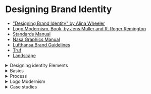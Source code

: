 # Designing Brand Identity
  - ["Designing Brand Identity" by Alina Wheeler](https://archive.org/details/alina-wheeler-designing-brand-identity-an-essential-guide-for-the-entire-brandin/page/n9/mode/2up?view=theater)
  - [Logo Modernism, Book, by Jens Muller and R. Roger Remington](https://drive.google.com/file/d/1QlvC9l-8ntO7vTdwhiVhBtHE_OsvQiMZ/view)
  - [Standards Manual](https://standardsmanual.com/)
  - [Nasa Graphics Manual](https://www.nasa.gov/wp-content/uploads/2015/01/nasa_graphics_manual_nhb_1430-2_jan_1976.pdf)
  - [Lufthansa Brand Guidelines](https://frontify.lufthansa.com/d/jKOh3AHXtyml/en/guidelines#/brand-elements/logo)
  - [Truf](https://trufcreative.com/work/)
  - [Landscape](https://thisislandscape.com/)

   
  <details>
   <summary>Designing identity Elements</summary>
   
   ### Logo | Identity
   Whether this is a “wordmark” – simply the name of your brand or company in a specific font treatment, or a “lock-up” of a wordmark in combination with a icon that used as a unit.

   A logotype is a word (or words) in a determined font, which may be standard, modified, or entirely redrawn. Frequently, a logotype is juxtaposed with a symbol in a formal relationship called the signature. 

   Logotypes need durable and sustainable. ```Legibility at various scales and in a range of media is imperative, ```whether a logotype is silk-screened on the side of a ballpoint pen or illuminated in an external sign twenty stories off the ground.

   ```The best logotypes are a result of careful typographic exploration. Designers consider the attributes of each letterform, as well as the relationships between letterforms.``` In the best logotypes, letterforms may be redrawn, modified, and manipulated in order to express the appropriate personality and positioning of the company. The designer begins his or her process by examining hundreds of typographic variations. Beginning with the basics—for example, whether the name should be set in all caps or caps and lowercase—the designer proceeds to look at classic and modern typefaces, roman and italic variations, and various weights, scales, and combinations. The designer then proceeds to manipulate and customize the logotype. ```Each decision is driven by visual and performance considerations, as well as by what the typography itself communicates.```

   #### There are fundamental ways of depicting shapes or forms.
   - Elemental form: line or flat tone used to reduce an image or subject to stark simplicity, similar to a pictograph.
   - Linear: line used as the main element to depict or describe the shape or form. This can be as simple as a notation or as complex as a full-out linear rendering.(Brand Identity: Sony)
   - High contrast: depiction of forms based on extreme contrast of light and shadow falling on a three-dimensional form.
   - Volumetric: light and shadow, gradation, or modeling used to suggest the illusion of three-dimensional form.
   - Texture or pattern: line or marks used to suggest form, light,

   <details>
    <summary>Gestalt principles are a powerful tool for logo design</summary>
  
  In fact, some of the most iconic logos in the world use Gestalt theory to create simplicity, cleverness, and memorability.

  Gestalt is a psychology theory that describes how people perceive visual elements as wholes rather than individual parts. In design, this helps you guide the viewer’s perception — so your logo communicates more with less.
    
  Gestalt makes your logo feel smart, efficient, and memorable. It allows you to suggest deep meaning without visual clutter — ideal for AI, digital, and abstract concepts.
  - Figure/Ground - Viewers see a shape by what is around it (positive/negative space)	FedEx logo — hidden arrow between E and x
  - Closure - The brain fills in missing shapes to create a whole	WWF panda logo — not all lines are complete
  - Similarity - Elements that look similar are grouped together	Olympic rings — unified by color and shape
  - Proximity - Items close together are perceived as one group	Cisco logo — vertical bars represent a bridge
  - Continuity - The eye follows smooth paths even across gaps	Unilever logo — multiple icons forming a U
  - Symmetry & Order - The mind prefers balanced, symmetrical design	Apple logo — perfectly shaped, complete form
   </details>

   ### Alternate Logos
   Possibly a version that works in a square format or one that works in a long horizontal format. ```A brand have up to 2 alternate layouts of their logo for specific usages.``` It is strongly advised not to go overboard here – you don’t want to confuse your customer. If your logo has one or more colors in it, it is also a good idea to have a version that is only black and white.

   #### Look and feel
   Look and feel is the visual language that makes a system proprietary and immediately recognizable. It also expresses a point of view. This support system of color, imagery, typography, and composition is what makes an entire program cohesive and differentiated. In the best programs, designers create an overall look that resonates in the mind of the customer and rises above the clutter of a visual environment. All elements of a visual language should be intentionally designed to advance the brand strategy, each doing its part and working together as a whole to unify and distinguish.

   ### Usage Guidelines | Yes/No Rules
   You need to have a document created that is a set of instructions illustrating exactly how they are allowed to be used. Can your logo have a drop-shadow added to it? Will you allow people to stretch the logo out vertically? Should they be allowed to fill the letters with a photograph? No “not allowed” rule is too ridiculous to show. You would be alarmed what people will do to your logo – to be “creative” or to “make it special for just this one use”.

   ### Typography | Fonts
   Outline exactly what fonts and sizes are allowed to be used on your brand collateral materials, website, of products. There should be an absolute maximum of four. But ```I suggest you limit it to two fonts: a primary and secondary.``` A main usage font for titles and headlines and a secondary or text body copy font.

   Typography is a core building block of an effective identity program. A unified and coherent company image is not possible without typogaraphy that has a unique personality and an inherent legibility. 

   Typography must support the positioning strategy and information hierarchy. Identity program typography needs to be susatainable and not on the curve of a fad.

   Choosing the right font requires a basic knowl edge of the breadth of options and a core understanding of how effective typography functions. Issues of functionality differ dramatically on a form, a pharmaceutical package, a magazine ad, and a website. The typeface needs to be flexible and easy to use, and it must provide a wide range of expression. ```Clarity and legibility are the drivers.```

   A typeface for a logo should be chosen for its form, appropriateness, and expressive potential, with knowledge of both the denotative meaning and the connotative meaning (heri-tage, voice, expressive meaning) of the typeface. When the budget allows, a proprietary typeface can be commissioned for the logo.

   #### Keep in mind these basic typographic considerations for logo and visual identity design:
   - Legibility
   - Connotation: appropriateness, voice, and expression
   - Uniqueness and distinction (consider a proprietary typeface)
   - Differentiation from competition
   - Select a typeface family for range, flexibility of use, weights, widths, including numerals and bullets
   - Limit the number of typefaces (no more than two is a good rule)
   - Works in a range of sizes and across all formats and media
   - Web fonts are built around web standards, tailored specifically for websites
   - Works well in black and white and color
   - Choose a typeface for the text of the correspondence on stationery to complement the logo, not replicate it

   ### Color Palette
   Color is the strongest driver of primal emotional reaction. Don’t go overboard here. ```Four or five colors is all you need for 90% of brands.``` A main brand color, a couple neutral colors, a “pop” or bright color, and a darker color. (Try Adobe’s Kuler.com, an amazing tool for generating complementary color palettes)

   Color brand identity basics While some colors are used to unify an identity, other colors may be used functionally to clarify brand architecture, through differentiating products or business lines. ```Traditionally the primary brand color is assigned to the symbol, and the secondary color is assigned to the logotype, business descriptor, or tagline. ``` Families of color are developed to support a broad range of communications needs. Ensuring optimum reproduction of the brand color is an integral element of standards, and part of the challenge of unifying colors across packaging, printing, signage, and electronic media.

   ```Color is used to evoke emotion and express personality. It stimulates brand association and accelerates differentiation.```  In the sequence of visual perception, the brain reads color after it registers a shape and before it reads content. Choosing a color for a new identity requires a core understanding of color theory, a clear vision of how the brand needs to be perceived and differentiated, and an ability to master consistency and meaning over a broad range of media. Use color to facilitate recognition and build brand equity. Colors have different connotations in different cultures. Research. Color is affected by various reproduction methods. Test.The designer is the ultimate arbiter for setting color consistency across platforms. Ensuring consistency across applications is frequently a challenge. Remember, most of the world uses a PC. Test. Sixty percent of the decision to buy a product is based on color. You can never know enough about color. Depend on your basic color theory knowledge: warm, cool; values, hues; tints, shades; complementary colors, contrasting colors. Quality insures that the brand identity asset is protected.
   
   Many brands are synonymous with the color or color palette
of their visual identities (think BP’s bright yellow and green
palette, Dunkin’ Donuts’s orange and pink, Coca-Cola’s red,
or IBM’s blue). 

   Color contributes to distinction and influences people’s brand perception. People are greatly affected by color, and cultural and psychological color associations influence them. 

   Color plays an important role, and it is specified by the
designer along with other visual identity guidelines. For the
San Francisco Zoo, Kit Hinrichs and his team created a color
palette of natural earthy and vibrant hues to aid in expressing
the design concept.

   #### Keep in mind these basic color considerations for logo and visual identity:
   - Choose color or color palette for distinction and differentiation from the competition. Like a construct, a brand should “own” a color in its category, for example, Coca-Cola owns red in the soft drink category.
   - Choose color wisely for meaning, connotations, and symbolism across cultures.
   - Use color to build meaning (as did Tiffany and BP).
   - Use color variations in logos of the same company or brand to represent different operating units or brand extensions.
   - Ensure color consistency across media.
   
   ### Pattern +Texture
   Having a pattern to use in backgrounds on websites, brochures, banner ads, will come in handy.

   ### Graphic Elements + Icons
   ```Designing or choosing a style of icon to be used with your branding materials is an often-overlooked part of brand design.``` The need for iconography has become even more necessary as brands operate more and more in the digital realm. When it comes down to it, people don’t want to read. They want cryptography. They want to be able to navigate with pictures. What will the style of your icons be? Cartoony? Technical? Hand illustrated?One color? The choices you make here will reflect on your brands personality.

   ### Animation
   The animated version of an identity is part of the initial concept. Motion must support the essence and meaning of an identity, not trivialize it.
   
   ### Photography
   ```Choosing a photographic style to become associated with your brand``` is an opportunity to elevate your brand beyond the competition. You don’t necessarily have to spend tons of money getting everything shot custom for you. But carefully selecting the style of photography and developing guidelines showing how to use them will make your brand stand out from the crowd. It can be as easy as how they are colored. Are they retro and faded? Bright and deeply saturated? Two-toned? Black and white? Is the style amateurish and spontaneous? Polished and posed? Action-packed? You get the idea.

   ### Usage Examples | Graphics Standards Manual
   Create examples of what your branding, logo, fonts, color, palette, etc. look like when they are actually used. This will give aesthetic guidance to your future design, marketing and advertising partners. Design a mock-up of a few items that illustrate how your brand could appear. Try a T-shirt, signage, a full-page magazine ad, a billboard, delivery truck, Facebook banner. It doesn’t matter whether you actually will be using all of these in real life. It creates a picture of your brand ecosystem. You will be surprised how designing just a few examples will begin to provide a clear idea of how your brand “looks and feels”.

  </details>

<details>
  <summary>Basics</summary>

   <details>
    <summary>Brand basics</summary>

   #### What is brand?
   A strong brand stands out in a densely crowded marketplace. People fall in love with brands, trust them, and believe in their superiority.  
   
   #### What is brand identity?
   Brand identity is tangible and appeals to the senses. Brand identity fuels recognition, amplifies differentiation, and makes big ideas and meaning accessible. Brand identity takes disparate elements and unifies them into whole systems.

   #### What is branding?
   Branding is used to build awareness and extend customer loyalty. It requires a mandate from the top and readiness to invest in the future. Branding is about seizing every opportunity to express why people should choose one brand over another. A desire to lead, outpace the competition, and give employees the best tools to reach customers are the reasons why companies leverage branding.

   #### Who are stakeholders?
   Seizing every opportunity to build brand champions requires identifying the constituencies that affect success. Reputation and goodwill extend far beyond a brand’s target customers. Gaining insight into stakeholder characteristics, behavior, needs, and perceptions yields a high return.

   #### Why invest?
   The best identity programs embody and advance the company’s brand by supporting desired perceptions. Identity expresses itself in every touchpoint of the brand and becomes intrinsic to a company’s culture—a constant symbol of its core values and its heritage.

   #### Brand strategy
   Effective brand strategy provides a central, unifying idea around which all behavior, actions, and communications are aligned. It works across products and services, and is effective over time. The best brand strategies are so differentiated and powerful that they deflect the competition. They are easy to talk about, whether you are the CEO or an employee.

   #### Cross cultures
   The best brands pay attention to cultural differences.

   #### Big idea
   A big idea functions as an organizational totem pole around which strategy, behavior, actions, and communications are aligned. These simply worded statements are used internally as a beacon of a distinctive culture and externally as a competitive advantage that helps consumers make choices.

   #### Customer experience
   Consumers are inundated with choices. Brand builders need to think far beyond the point of sale, and use their strategic imagination and business acumen to deliver one-of-a-kind engaging experiences that no other competitor can replicate. 

   #### Brand architecture
   Brand architecture refers to the hierarchy of brands within a single company. It is the interrelationship of the parent company, subsidiary companies, products, and services, and should mirror the marketing strategy. It is important to bring consistency, visual and verbal order, thought, and intention to disparate elements to help a company grow and market more effectively. 

   ### Names
   The right name is timeless, tireless, easy to say and remember; it stands for something, and facilitates brand extensions. Its sound has rhythm. It looks great in the text of an email and in the logo. A wellchosen name is an essential brand asset, as well as a 24/7 workhorse. 

   ### Taglines
   A tagline is a short phrase that captures a company’s brand essence, personality, and positioning, and distinguishes the company from its competitors. Deceptively simple, taglines are not arbitrary. They grow out of an intensive strategic and creative process.

   #### Staying on message
   Stay on message is the brand mantra. The best brands speak with one distinctive voice. On the web, in a tweet, in conversations with a salesperson, in a speech given by the president, ```the company needs to project the same unified message. ```It must be memorable, identifiable, and centered on the customer. 
   </details>


   <details>
   <summary>Brand ideals</summary>

   #### Brand ideals: Overview
   Ideals are essential to a responsible creative process regardless of the size of a company or the nature of a business. These ideals hold true whether the brand identity engagement is launching an entrepreneurial venture, creating a new product or service, repositioning a brand, working on a merger, or creating a retail presence.

   Functional criteria do not get to the heart of brand identity. There are over one million trademarks registered with the U.S. Patent and Trademark Office. The basic question is what makes one better than another and why?

   What are the essential characteristics of the best identities? How do we define the best identities? These ideals are not about a certain aesthetic. Design excellence is a given.

   #### Vision
   Vision requires courage. Big ideas, enterprises, products, and services are sustained by organizations who have the ability to imagine what others cannot see and the tenacity to deliver what they believe is possible. Behind every successful brand are passionate leaders who inspire others to see the future in a new way.

   #### Meaning
   The best brands stand for something: a big idea, a strategic position, a defined set of values, a voice that stands apart. Symbols are vessels for meaning. They become more powerful with frequent use and when people understand what they stand for. They are the fastest form of communication known to man. Meaning is rarely immediate and evolves over time.

   #### Authenticity
   In psychology, authenticity refers to self-knowledge and making decisions that are congruent with that self-knowledge. Organizations who know who they are, and what they stand for, start the identity process from a position of strength. They create brands that are sustainable and genuine. Brand expression must be appropriate to the organization’s unique mission, history, culture, values, and personality.

   #### Coherence
   Whether a customer is using a product, talking to a service representative, or making a purchase on his iPhone, the brand should feel familiar and the experience should have the desired effect. Coherence is the quality that ensures that all the pieces hold together in a way that feels seamless to the customer. It doesn’t need to be rigid and limiting—rather, it is a baseline designed to build trust, foster loyalty, and delight the customer.

   #### Flexibility
   Innovation requires brands to be flexible. No one can say with certainty which new products or services a company might offer in five years. Or for that matter, what devices we will all be using to communicate with one another and how we will be purchasing our worldly goods. Brands that are open to change need to have flexible brand identity systems in place to quickly seize new opportunities in the marketplace.

   #### Commitment
   A brand is an asset that needs to be protected, preserved, and nurtured. Actively managing the asset requires a top down mandate and a bottom up understanding of why it’s important. The best companies provide their employees with tools that make it easy to be a brand champion. Building, protecting, and enhancing the brand requires desire and a disciplined approach to insure its integrity and relevance.

   #### Value
   Creating value is the indisputable goal of most organizations. The quest for sustainability has expanded the value conversation with consumers. Being socially responsible, environmentally conscious, and profitable is the new business model for all brands. A brand is an intangible asset—brand identity, which includes all tangible expression from packaging to websites, upholds that value. 

   #### Differentiation
   Bumper-to-bumper brands clamor for our attention. The world is a noisy place filled with a panoply of choice. Why should consumers choose one brand over others? It is not enough to be different. Brands need to demonstrate their difference and make it easy for customers to understand that difference.

   #### Sustainability
   Brands are messengers of trust. We are all moving at blinding speed and our institutions, technology, science, lifestyles, and vocabulary are in a state of continuous flux. Consumers are reassured by trademarks that are recognizable and familiar. Durability is achieved through a commitment to the equity of a central idea over time, and the capacity to transcend change.  

   </details>


   <details>
   <summary>Brand elements</summary>

   ### Brandmarks
   Designed with an almost infinite variety of shapes and personalities, brandmarks can be assigned to a number of general categories. From literal through symbolic, from word-driven to image-driven, the world of brandmarks expands each day. 

   ### Sequence of cognition
   Brand awareness and recognition are facilitated by a visual identity that is easy to remember and immediately recognizable. Visual identity triggers perceptions and unlocks associations of the brand. Sight, more than any other sense, provides information about the world. 

   ### Wordmarks
   A wordmark is a freestanding word or words. It may be a company name or an acronym. ```The best wordmarks imbue a legible word or words with distinctive font characteristics, and may integrate abstract elements or pictorial elements. ```The distinctive tilted “E” in “Dell” activates and strengthens the one-syllable name. The IBM acronym has transcended enormous technological change in its industry

   ### Monogram logo / Letterform marks
   The single letter is frequently used by designers as a distinctive graphic focal point for a brandmark. The letter is always a unique and proprietary design that is infused with significant personality and meaning. The letterform acts as a mnemonic device, and is easy to apply to an app icon.

   ### Pictorial marks
   A pictorial mark uses a literal and recognizable image. The image itself may allude to the name of the company or its mission, or it may be symbolic of a brand attribute. ```The simpler the form, the more difficult it is to draw. The most skillful designers know how to translate and simplify, play with light and shadow, and balance positive and negative space.```

   ### Abstract marks
   ```An abstract mark uses visual form to convey a big idea or a brand attribute. ```These marks, by their nature, can provide strategic ambiguity, and work effectively for large companies with numerous and unrelated divisions. Marks such as Chase’s have survived a series of mergers easily. ```Abstract marks are especially effective for service-based and technology companies; ``````however, they are extremely difficult to design well.```

   #### Emblems
   ```Emblems are trademarks featuring a shape inextricably connected to the name of the organization.``` The elements are never isolated. Emblems look terrific on a package, as a sign, or as an embroidered patch on a uniform. As mobile devices continue to shrink and multi-branding ads with onesixth-inch logos increase, the emblem presents the biggest legibility challenge when miniaturized.

   ### Dynamic marks
   Creativity always finds a way to challenge convention. Historically brand equity has been achieved in part by the frequency and global reach of a single icon, like Apple’s trademark or Nike’s swoosh. As life becomes more complex and more digital, designers have found new ways to express big ideas. This method is dependent on the craft of the designer, as in IBM’s Smarter Planet icons and Google Doodles. Engineers are beginning to partner with creative teams to program the future.

   ### Characters
   It’s alive! A character trademark embodies brand attributes or values. Characters quickly become the stars of advertising campaigns, and the best ones become cultural icons cherished by children and customers alike. Along with their distinctive appearance and personality, many characters have recognizable voices and jingles, enabling them to leap offthe silent shelf space onto your desktop.

   </details>


   <details>
   <summary>Brand dynamics</summary>

   #### Making a difference
   Making a difference has become essential to building a brand. Consumers are shopping their values, and businesses are rethinking their value propositions. The triple bottom line—people, planet, profit—is a new business model that represents a fundamental shift in how businesses measure success. 

   #### Social media
   Social media has become the fastest-growing budget in the marketing arsenal. While there is still much debate about how to measure and manage the ROI on social, one thing is clear: consumers have become active participants in the brand-building process. Retweets work at speeds much faster than the rollout of a global marketing campaign. Everyone has become a player, producer, director, and distributor.

   #### Mobile
   As smartphones and tablets get smarter, more interactive, and more intuitive, desks are being left behind. Devices are our shopping malls, miniuniversities, and spas for our minds. Siri eagerly waits to serve us, while armies of algorithms watch our every move.

   #### Apps 
   These small bits of affordable software have wide ranges of functionality and interactivity. The average smartphone user has 23 apps on her device. Whether you have an iPhone, Droid, or iPad, there are hundreds of thousands of choices.

   #### China
   As brand builders rush into the emerging BRIC markets (Brazil, Russia, India, and China), they most covet China, which represents the largest consumer market in the world and a dynamic economy. However, from a branding perspective, ```China is the most complex by far. Its vast diversity of regional, linguistic, and cultural nuances and its relative newness to branding demand extensive research, native advisors, and local partners.```

   </details>
</details>




<details>
  <summary>Process</summary>

  <details>
   <summary>Process basics</summary>

   #### A process for success
   The brand identity process demands a combination of investigation, strategic thinking, design excellence, and project management skills. It requires an extraordinary amount of patience, an obsession with getting it right, and an ability to synthesize vast amounts of information.

   #### Managing the process
   Pay as much attention to the process as to the content. Michael Hirschhorn Organizational Dynamics Expert Astute project management is critical to achieving the long-term goals of a brand identity project. Responsible project management is the foundation for mutual respect, confidence, and long-term success. The identity process demands a range of skills on both the client side and the identity firm side. It demands leadership and creativity working hand in hand with planning, coordinating, analyzing, understanding, and managing time, resources, and money. In addition to organization and discipline, the process requires patience, enthusiasm, and a laser-like focus on achieving the end goal.

   #### Measuring success
   Brand identity systems are a long-term investment of time, human resources, and capital. Each positive experience with a brand helps build its brand equity and increases the likelihood of repeat purchasing and lifelong customer relationships. A return on investment is achieved, in part, through making it easier and more appealing for the customer to buy, making it easier for the sales force to sell, and being vigilant about the customer experience. Clarity about the brand, a clear process, and smart tools for employees fuel success.

   Decision makers frequently ask, “Why should we make this investment? Can you prove to me that it has a return?” It’s difficult to isolate the impact of a new logo, a better brand architecture, or an integrated marketing communications system. It is critical that companies develop their own measures of success. Those who don’t expect instant results, and think in the cumulative long term, understand the value of incremental change and focus.

   #### Collaboration
   Great outcomes require vision, commitment, and collaboration. Collaboration is not consensus or compromise. It evolves from a thoughtful and genuine focus on problem solving, generating an interdependent, connected approach. It also acknowledges the tension between different viewpoints and different disciplines. Most brand identity projects involve individuals from various departments with different agendas. Even small organizations have silos that stand in the way of achievement. Collaboration requires the ability to suspend judgment, listen carefully, and transcend politics. 

   ```Open source is a new model of collaboration, creativity, and problem solving, now used in product development and brand innovation. It is characterized by open sharing of information for mutual benefit between customers and merchants, creators and end users, employees and volunteers, and competitors. Wikipedia and Linux are the most well-known examples of the open source methodology.```

   #### Decision making
   Decision making requires trusting yourself, your process, and your team. Dr. Barbara Riley Managing Partner, Chambers Group LLC Decision making needs to be an intelligent, engaging process that builds trust and helps organizations make the right choices to build their brands. Most people can recall a scenario in which the wrong decision was made because of either politics or too many decision makers. Experts in the social sciences believe that decisions made by large groups tend to be more conservative and less inspired than decisions made by small groups. Yet organizational development experts may tell you that decision by consensus has the potential to result in higherquality decisions because the organization uses the resources of its members.

   #### Intellectual property
   Intellectual property rights sustain differentiation and protect valuable brand assets. Joshua L. Cohen RatnerPrestia Brands outperform their rivals by establishing a difference that they can express, sustain, and legally protect. The most successful brands stand out prominently in the marketplace in many ways. They can employ—alone or in combination—creative product and packaging designs, improved functionality, and source-identifying symbols like trademarks, logos, names, colors, and even vocal sounds. Consider Levi Strauss’s distinctive jean pocket stitching, Intel’s sonic logo, Tiffany’s robin’s-egg-blue packaging, and Coca-Cola’s iconic bottle design. Whether a distinctive feature appeals to a consumer’s practical needs, or satisfies pure desire, it has long-term value. Intellectual property refers to an intangible asset that is the result of creativity and includes patents, trademarks, or copyrights. Laws governing intellectual property advance various policies.

   ### Design management
   In-house design studios are the future of successful branding because you and the client are one. 

   Julia Hoffmann Creative Director, Advertising and Graphic Design, The Museum of Modern Art An in-house studio becomes indispensable to a brand when knowledge, investment, and pride fuse with vision, creativity, and a mastery of expression.

   Jeffrey Fields Vice President, Global Creative Studio Starbucks Internal creative teams need to seize their insider advantage by using deepknowledge of the brand to leverage their strategic value to the corporation.

   Moira Cullen Senior Director, Global Design The Hershey Company Getting a large, diverse group of people to agree on a single new global identity means the designer has to be a strategist, psychiatrist, diplomat, showman, and even a Svengali.

   Paula Scher Partner Pentagram Increasingly, experienced design directors are joining senior management teams to oversee and build the brand, manage the design group, and identify specialists needed. 

   ```Companies that value design as a core competency tend to bemore successful in their marketing and communications. ```Brand identity programs are usually developed by outside firms who have the right qualifications, experience, time, and staffing. The biggest mistake that external consulting firms and companies make is not including the internal design group in the initial research phase. The internal group has insight into the challenge of making things happen. In addition, successful implementation of the program is dependent on the internal group embracing and implementing the system. The best companies have a rollout program to ensure that all stakeholders across the company understand the parameters and rationale for the new brand identity. The internal team must have ongoing access to the external firm for questions, clarifications, and unforeseen circumstances. The external firm should come in for periodic reviews of new work, as well as participate in annual brand audits to ensure that brand expression remains fresh and relevant to the customer and prospect.

  

  </details>


  <details>
   <summary>Phase 1 Conducting research</summary>

   #### Conducting research: Phase 1 overview
   Brand identity requires business acumen and design thinking. The first priority is to understand the organization: its mission, vision, target markets, corporate culture, competitive advantage, strengths and weaknesses, marketing strategies, and challenges for the future. 

   Answering questions is relatively easy. Asking the right question is more difficult.

   ### Insight
   - ```Designing an identity is a dance between the intuitive and intentional.``` 
   - The greatest challenge of the brand identity process is to realize that you cannot control anything other than your focus and attention. 
   - Trusting the process and keeping the ball in the air will always deliver extraordinary outcomes. 
   - Although research is the business discipline for gathering and interpreting data, ```insight comes from a more personal and intuitive place.```

   #### Market research
   Market research is the gathering, evaluation, and interpretation of data affecting customer preferences for products, services, and brands. New insights about attitudes, awareness, and behavior of prospects and customers often indicate opportunities for future growth. Usability research has finally become more mainstream. 

   #### Usability testing 
   Usability testing is a research tool used by designers, engineers, and marketing teams to develop and refine new and existing products. This method can be extended to any part of the customer experience, purchasing, delivery, and customer service. Unlike other research methods, usability testing relies on “live” customer experiences with a product. Through the careful observation of a handful of typical users, product development teams can acquire immediate feedback on the product’s strengths and weaknesses. By documenting the actual experiences of people using the product, the development team can isolate and remedy any design flaws before releasing it to the market. The benefit of this approach is that it makes the end user’s needs central to the product development process, rather than an afterthought. 

   #### Marketing audit
   Marketing audits are used to methodically examine and analyze all marketing, communications, and identity systems, both existing systems and those out of circulation. To develop a vision for an organization’s brand in the future, you must have a sense of its history. Inevitably, something of worth has been tossed out over time—a tagline, a symbol, a phrase, a point of view—for what seemed to be a good reason at the time. There might be something from the past that should be resuscitated or repurposed. Perhaps a color or a tagline has been in place since the founding of the company. Consider whether this equity should be moved forward. 
   #### Competitive audit 
   Competitive audit examines the competition’s brands, key messages, and identity in the marketplace, from brandmarks and taglines to ads and websites. 

   #### language audit
   Language audit is an intrinsic part of the marketing audit, many companies do not tackle “voice” until after they have designed a new brand identity program. The courageous look at content and design at the same time, revealing the entire spectrum of how language is used. Analyzing the intersection of customer experience, design, and content is an intensive and rigorous endeavor that demands the left brain and right brain to work in tandem.
  

  </details>


  <details>
   <summary>Phase 2 Clarifying strategy</summary>

   Phase 2 involves both methodical examination and strategic imagination. It is about analysis, discovery, synthesis, simplicity, and clarity. This combination of rational thinking and creative intelligence characterizes the best strategies, which go where others have not.

   #### Narrowing the focus
   It is never enough to examine a company’s current business strategy, core values, target markets, competitors, distribution channels, technology, and competitive advantage. It is crucial to stand back and look at the big picture—what are the economic, sociopolitical, global, or social trends that will affect the brand in the future? What are the drivers that have made the company successful in the past? 

   #### Positioning
   Positioning is a process to identify what boldly differentiates a brand in the mind of a customer. Customers are overwhelmed with choices. Positioning has the potential to create new openings in an oversaturated, continually changing marketplace. The best positioning builds on a deep understanding of customer needs and aspirations, the competition, the strengths and weaknesses of a brand, changes in demographics, technology, and trends.

   #### Brand brief
   Documenting fundamental precepts of the brand is the most important task of Phase 2. What seems to most like a blinding flash of the obvious is frequently not. Robust discussions are facilitated by a simple, clear one-page diagram, as opposed to a twenty-page treatise that no one has read or remembers. Getting key decision makers to agree begins the creative process on a solid, shared understanding of the brand. The second objective is to write the creative brief, which is a road map for the creative team. Never write it until the brand brief is approved.

   #### Naming
   Naming is a complex, creative, and iterative process requiring experience in linguistics, marketing, research, and trademark law. Even for the experts, finding a name for today’s company, product, or service that can be legally protected presents a formid able challenge.

   Names need to be judged against positioning goals, performance criteria, and availability within a sector. It is natural to want to fall in love with a name, but the bottom line is that meaning and associations are built over time. Agreement is not easy to achieve, especially when choices seem limited. Contextual testing is smart and helps decision making.

  </details>


   ### Phase 3 Designing identity

   The creative design process begins in Phase 3. ```Design is an iterative process that seeks to integrate meaning with form.```  The best designers work at the intersection of strategic imagination, intuition, design excellence, and experience. 
   
  <details>
   <summary>Phase 4 Creating touchpoints </summary>

   ### Website
   Websites lead the top of the brand necessity list—no longer enslaved to the desktop, they migrate to wherever the consumer is, on her iPad or her smartphone, to the mall, on a hike, or under her pillow. Websites have made every business a global business accessible by almost anyone anywhere. Engaging content and inviting interfaces have the potential to bring a brand to life. 

   Websites just may be the next best thing to reality, and in some cases they are more efficient, more user friendly, and faster. Think retail. ```The best websites know who their visitors are, and give them a reason to come back again and again.``` Videos have started to populate most websites with storytelling and testimonials. A number of specialists work collaboratively to build a site, including graphic and user experience designers, information architects, developers, content authors, project managers, and usability engineers. Search engine experts have become a critical part of the team in order to get high rankings in search engines.

   ### Favicons
   Favicons are miniaturized storefront signs that give brands an opportunity to attract attention and stand out from the crowd. ```They are the 16x16 pixel icons located in a web browser’s address bar. ```If companies don’t have a favicon, the browser’s generic default icon will be next to the URL. Favicons are also visible next to web page’s name in a web user’s list of bookmarks. Favicons need to work within the extreme size constraints of the web address bar. One would think that telegraphing a unique identity in such a small, low-res space would be impossible. It’s not. The simplest, boldest forms are immediately recognizable. Amazing.

   ### Correspondence
   Letterhead, offset-printed on fine paper, remains a core application in the brand identity system along with electronic letterheads. Letterhead with an original signature is still an important conduit for doing business. It is regarded as credible proof of being in business, and it frequently carries an important message or contractual agreement. It is still regarded as the most formal type of business communication and has an implicit dignity. For many years banks required businesses to write a letter on their letterhead in order to open an account. Most of the world uses letterhead and envelopes based on the metric system. Only the United States, Canada, and Mexico don’t.
  
   ### Business card
   The designer is faced with so much information to include—from emailto voicemail to mobile phone and 800 numbers, double addresses and domains—that the small business card is a challenge even for the most experienced designers. Information, by necessity, is flowing to the back side.

   The business card is a small and portable marketing tool. The quality and intelligence of the information are a reflection of the cardholderand her company. In the future a high-tech business card may double as an identification card and include a user’s fingerprint or other biometric data.
  
   ### Collateral
   You are waiting for your café latte and see a set of brochures in a stylish rack. You go to the doctor, and each aspect of your health care has its own publication. You’re in charge of making a buying decision at your office and your sales representative has a collection of information outlining his company’s history, case studies, and advantages for selecting his product over a competitor.

   ```The best collateral communicates the right information at the right time with a customer:``` discussing roasting techniques while you’re drinking that café latte; outlining surgery preparation before the big day; or making you feel more confident about that big purchase. 
  
   ### Signage
   Signage functions as identification, information, and advertising. Effective retail signage increases revenues, and intelligent wayfinding systems support and enhance the experience of a destination.

   Cities and towns around the world routinely revise sign codes in order to create environments that support the image that a community wants to portray, and to regulate standards to protect public safety.
  
   ### Product design
   ### Packaging
   ### Advertising
   ### Environments
   ### Vehicles
   ### Uniforms
   ### Ephemera
  
  </details>

  
  <details>
   <summary>Phase 5 Managing assets</summary>

   ### Changing brand identity
   Rare is the person in an organization who
embraces change. Introducing a new name and
identity to an existing organization or to merged
entities is exponentially more difficult than creating a brand for a new company. Changing brand identity means that whatever was on a
manager’s plate now doubles. The to-do list is
extremely long, even in a small company. New
brand identity implementation requires a vigilant
strategic focus, advance planning, and obsession with detail.
Military mobilization skills come in handy,
and boundless optimism helps. Typically, the
director of marketing and public relations will
oversee the change. In larger organizations an
individual may be retained to focus exclusively
on implementation. The skills required are
knowledge of branding, public relations, communications, identity design, production, and organizational management. 
  
   ### Launching brand identity
   Get ready. Get set. Launch. A launch represents
a huge marketing opportunity. Smart organizations seize this chance to build brand awareness and synergy.
Different circumstances demand different launch
strategies—from multimedia campaigns,
company-wide meetings, and road tours, to a
T-shirt for each employee. Some organizations
execute massive visible change, including
external signage and vehicles, virtually overnight,
while others choose a phased approach.
Small organizations may not have the budget
for a multimedia campaign, but can leverage
social networks, like Facebook and Twitter.
Smart organizations create a sales call
opportunity to present a new card, or send a
blast email to each customer, colleague, and
vendor. Others use existing marketing channels,
such as inserting brochures with monthly
statements.
In nearly every launch, the most important audience is a company’s employees. Regardless of the scope and budget, a launch requires a comprehensive communications plan. Rarely is the
best launch strategy no strategy, which is the business-as-usual or un-launch. Occasionally an organization may not want to draw attention from the financial community or its shareholders, so it
may choose to do nothing.

   ### Building brand champions
   Engaging employees in the meaning of the
brand and the thinking behind it is one of the
best investments that a company can make.
Organizational development consultants have
long known that long-term success is directly
influenced by the way employees share in their
company’s culture—its values, stories, symbols,
and heroes. Traditionally the CEO and the marketing department were the most visible brand
champions—individuals who understood and
could articulate a company’s core values, vision,
and brand essence.
Companies all around the world are beginning
to develop compelling ways of sharing the brand
essence—from road shows, to online branding
tools and guides, to special events. What was
once a standards and guidelines toolkit for creative firms has evolved into a brand-building tool for all employees.

   ### Brand books
   Brand books, spirit books, and thought books
inspire, educate, and build brand awareness.
Brand strategy can’t influence anyone if it stays
in a conference room, in someone’s head, or on
page 3 of a marketing plan. The vision of a company and the meaning of a brand need a
communications vehicle that is accessible, portable, and personal. Online brand sites are more
frequently publishing “Who we are” and “What
our brand stands for,” in addition to standards,
templates, and guidelines.
Timing is everything. Companies in the midst of
organizational change need to convey “where
the ship is going.” Frequently, the brand identity
process sparks a new clarity about the brand.
Building awareness about how each employee
can help build the brand is smart. 

   ### Standards content | Graphics Standards Manual
   Designing, specifying, ordering, and printing or
fabricating elements of a new brand identity
system are all dependent on a set of intelligent
standards and guidelines. Good, solid standards
save time, money, and frustration. The size and
nature of an organization affect the depth and
breadth of the content and how marketing materials are conceived and produced in the future.
Usually printing and fabrication specifications
accompany design specifications. Legal and
nomenclature guideline considerations are
essential. Some guidelines include order forms
for business cards and other applications.
Following is an in-depth composite that can be
used as a reference for building an outline.

   ### Online branding tools
   The web has transformed brand management,
consolidating brand assets and establishing
24/7 access to user-friendly guidelines, tools,
and templates. Scalable, modular sites are
always current, evolving as a company grows.
Many sites feature brand vision and attributes,
helping to build a shared vocabulary. Robust
sites support strategic marketing, consistent
communications, and quality execution. Initially
envisioned to house logos and image libraries,
sites now encompass brand strategy, content
development guidelines, and web resources.
Creative firms and external vendors are assigned
passwords to access key messages, logos,
image libraries, glossaries, intellectual property
compliance, and a panoply of smart resources
and content. Sites may also be used for online
ordering and transactions. Access to certain sections may be limited to user groups. The success
of online branding tools is easily monitored
through usage statistics. Additionally site monitoring tools are now validating the significant
ROI results often realized using these tools.

   ### Reproduction files
   Maintaining the quality of reproduction in a
world where tools are continually changing is an
ongoing challenge. Users have urgent needs,
different levels of proficiency, various software
platforms, and a disparate understanding of
digital files, color, and quality. An asset management system needs to be diligent about naming,
organization, storage, retrieval, and overall
usability of file formats.
The designer’s responsibilities are to test all files
in numerous formats and to develop a retrievable
system that is logical and sustainable. The manager’s responsibility is to determine who has
access to files and how best to field all requests.
It is no longer unusual to download logo files and
images from a website’s media portal. Clear legal
guidelines, forms, and contact information help
protect the assets.  

  </details>

</details>


<details>
  <summary>Logo Modernism</summary>
  
   #### [Logo Modernism](https://drive.google.com/file/d/1QlvC9l-8ntO7vTdwhiVhBtHE_OsvQiMZ/view)

   "Logo Modernism" typically refers to a style and design philosophy in logo design that emerged during the modernist movement in the 20th century—particularly prominent from the 1940s through the 1980s.
   "Logo Modernism" typically refers to a style and design philosophy in logo design that emerged during the modernist movement in the 20th century—particularly prominent from the 1940s through the 1980s. It's also the title of a well-known design book by Jens Müller, published by TASCHEN, which catalogs and analyzes thousands of logos created in the modernist style.

   #### Key Features of Modernist Logos:
   - Simplicity – Clean, stripped-down forms with minimal decoration.
   - Geometric Shapes – Use of circles, squares, and lines to create balanced compositions.
   - Grid-Based Design – Careful use of alignment, symmetry, and proportions.
   - Timelessness – Logos are made to endure stylistic changes, not just follow trends.
   - Functionality – Logos are versatile and designed to work across different mediums and sizes.
   - Abstraction – Visual metaphors or symbolic representations instead of literal depictions.

   <details>
   <summary>Geometric shapes </summary>         
    
   - Angulor 

      ![Logo Modernism](./imags/logo-13.jpg "Logo Modernism")  
   - Arrow

      ![Logo Modernism](./imags/logo-14.jpg "Logo Modernism") 
   - Basic Forms

      ![Logo Modernism](./imags/logo-15.jpg "Logo Modernism")
   - circle

      ![Logo Modernism](./imags/logo-16.jpg "Logo Modernism")
   - Cross

      ![Logo Modernism](./imags/logo-17.jpg "Logo Modernism")
   - Dots

      ![Logo Modernism](./imags/logo-18.jpg "Logo Modernism")
   - Figurative

      ![Logo Modernism](./imags/logo-20.jpg "Logo Modernism")
   - Lines

      ![Logo Modernism](./imags/logo-19.jpg "Logo Modernism")
   - Skewed
   - Round
   - Square
   - Triangle
   </details>


   <details>
    <summary>Effect</summary>
   
   - Cun-off

      ![Logo Modernism](./imags/logo-21.jpg "Logo Modernism")
   - Split

      ![Logo Modernism](./imags/logo-22.jpg "Logo Modernism")
   - Duplication

      ![Logo Modernism](./imags/logo-23.jpg "Logo Modernism")
   - Grid

      ![Logo Modernism](./imags/logo-24.jpg "Logo Modernism")
   - Reflection

      ![Logo Modernism](./imags/logo-25.jpg "Logo Modernism")
   - Outline

      ![Logo Modernism](./imags/logo-26.jpg "Logo Modernism")
   - Overlay

      ![Logo Modernism](./imags/logo-27.jpg "Logo Modernism")
   - Rotation

      ![Logo Modernism](./imags/logo-28.jpg "Logo Modernism")
   - 3D

      ![Logo Modernism](./imags/logo-29.jpg "Logo Modernism")
   - White and black

      ![Logo Modernism](./imags/logo-30.jpg "Logo Modernism")
   </details>
   
   
   <details>
   <summary>Typographic</summary>

   - A to Z letters

      ![Logo Modernism](./imags/logo-31.jpg "Logo Modernism")
   - Opened-up letters

   
   - Two letters

      ![Logo Modernism](./imags/logo-32.jpg "Logo Modernism")
   - Three letters

      ![Logo Modernism](./imags/logo-33.jpg "Logo Modernism")
   - Words

      ![Logo Modernism](./imags/logo-34.jpg "Logo Modernism")
   </details>

   <details>
   <summary>Grids</summary>

   ![Logo Modernism](./imags/logo-35.jpg "Logo Modernism")

   </details>

   ![Logo Modernism](./imags/logo-3.jpg "Logo Modernism")
   ![Logo Modernism](./imags/logo-4.jpg "Logo Modernism")
   ![Logo Modernism](./imags/logo-1.jpg "Logo Modernism")
   ![Logo Modernism](./imags/logo-2.jpg "Logo Modernism")
   ![Logo Modernism](./imags/logo-6.jpg "Logo Modernism")
   ![Logo Modernism](./imags/logo-7.jpg "Logo Modernism")
   ![Logo Modernism](./imags/logo-8.jpg "Logo Modernism")
   ![Logo Modernism](./imags/logo-9.jpg "Logo Modernism")
   ![Logo Modernism](./imags/logo-10.jpg "Logo Modernism")
   ![Logo Modernism](./imags/logo-11.jpg "Logo Modernism")
   ![Logo Modernism](./imags/logo-12.jpg "Logo Modernism")
   

   #### Notable Designers & Logos:
   - Paul Rand – IBM, ABC, UPS
   - Saul Bass – AT&T, United Airlines
   - Otl Aicher – Lufthansa
   - Massimo Vignelli – American Airlines (1970s logo)

</details>



<details>
  <summary>Case studies</summary>

  #### - ["Designing Brand Identity" by Alina Wheeler P194~P290](https://archive.org/details/alina-wheeler-designing-brand-identity-an-essential-guide-for-the-entire-brandin/page/194/mode/2up?view=theater)
  ![Designing identity Elements](./imags/logo-40.jpg "Designing identity Elements")
  ![Designing identity Elements](./imags/logo-41.jpg "Designing identity Elements")
  ![Designing identity Elements](./imags/logo-42.jpg "Designing identity Elements")
  ![Designing identity Elements](./imags/logo-43.jpg "Designing identity Elements")
  ![Designing identity Elements](./imags/logo-44.jpg "Designing identity Elements")
  ![Designing identity Elements](./imags/logo-45.jpg "Designing identity Elements")
  ![Designing identity Elements](./imags/logo-46.jpg "Designing identity Elements")
  ![Designing identity Elements](./imags/logo-47.jpg "Designing identity Elements")
  ![Designing identity Elements](./imags/logo-36.jpg "Designing identity Elements")
  ![Designing identity Elements](./imags/logo-37.jpg "Designing identity Elements")
  ![Designing identity Elements](./imags/logo-38.jpg "Designing identity Elements")
  ![Designing identity Elements](./imags/logo-39.jpg "Designing identity Elements")
 




  

</details>



